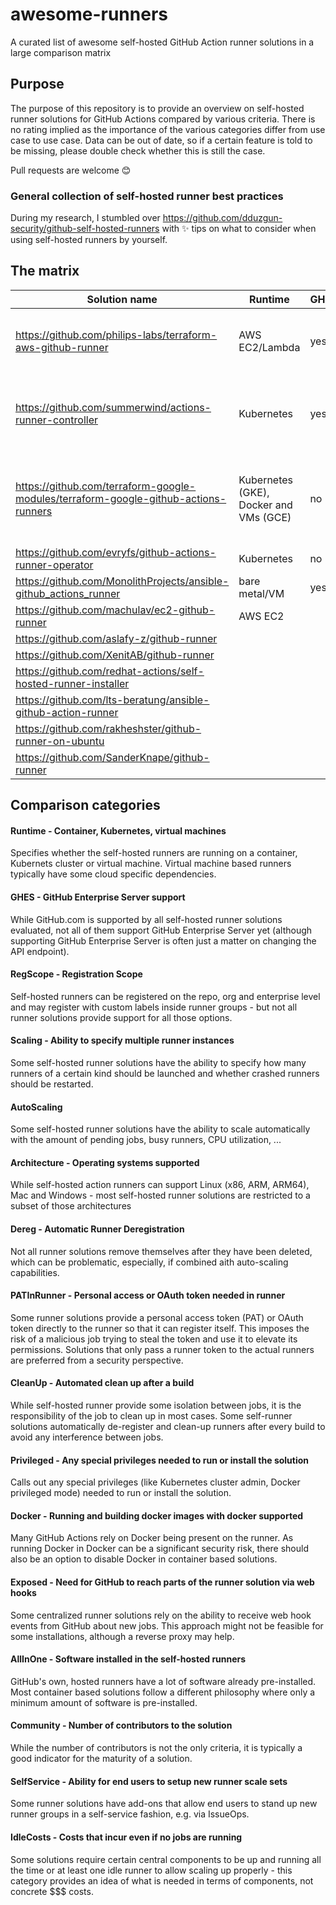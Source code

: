 # awesome-runners
A curated list of awesome self-hosted GitHub Action runner solutions in a large comparison matrix

## Purpose

The purpose of this repository is to provide an overview on self-hosted runner solutions for GitHub Actions compared by various criteria. There is no rating implied as the importance of the various categories differ from use case to use case.
Data can be out of date, so if a certain feature is told to be missing, please double check whether this is still the case.

Pull requests are welcome :blush:

### General collection of self-hosted runner best practices

During my research, I stumbled over https://github.com/dduzgun-security/github-self-hosted-runners with :sparkles: tips on what to consider when using self-hosted runners by yourself.

## The matrix

| Solution name                                                                       | Runtime                                 | GHES | RegScope                                | Scaling                                        | AutoScaling                                      | Architecture    | Dereg                  | PATInRunner | CleanUp | Privileged                      | Docker       | Exposed                       | AllInOne                         | Community       | SelfService                      | IdleCosts                                                                 |
|-------------------------------------------------------------------------------------|-----------------------------------------|------|-----------------------------------------|------------------------------------------------|--------------------------------------------------|-----------------|------------------------|-------------|---------|---------------------------------|--------------|-------------------------------|----------------------------------|-----------------|----------------------------------|---------------------------------------------------------------------------|
| https://github.com/philips-labs/terraform-aws-github-runner                         | AWS EC2/Lambda                          | yes  | Org,Repo,Labels,RunnerGroups            | yes (Terraform config and dynamic scaling)     | pending jobs                                     | x86, ARM, ARM64 | yes                    | no          | no      | no                              | yes          | yes (GitHub check_run events) | yes (at least intended this way) | 24 contributors | yes (IssueOps project available) | no (only Lambdas)                                                         |
| https://github.com/summerwind/actions-runner-controller                             | Kubernetes                              | yes  | Enterprise,Org,Repo,Labels,RunnerGroups | yes (Kubernetes manifests and dynamic scaling) | pending jobs/runners already busy                | x86, ARM, ARM64 | yes                    | no          | yes     | yes (install time and for DInD) | configurable | no                            | no                               | 38 contributors | yes (IssueOps project available) | actions-runner controller + at least one pod per org runner               |
| https://github.com/terraform-google-modules/terraform-google-github-actions-runners | Kubernetes (GKE), Docker and VMs (GCE)  | no   | Repo                                    | based on Terraform config/Kubernetes manifests | only on Kubernetes, based on pod CPU consumption | x86             | only worked Kubernetes | yes         | no      | no                              | configurable | no                            | no                               | 5 contributors  | no                               | at least one idle runner to allow HPA to kick in based on CPU consumption |
| https://github.com/evryfs/github-actions-runner-operator                            | Kubernetes                              | no   |                                         |                                                |                                                  |                 |                        |             |         |                                 |              |                               |                                  |                 |                                  |                                                                           |
| https://github.com/MonolithProjects/ansible-github_actions_runner                   | bare metal/VM                           | yes  |                                         |                                                |                                                  |                 |                        | no          |         |                                 |              |                               |                                  |                 |                                  |                                                                           |
| https://github.com/machulav/ec2-github-runner                                       | AWS EC2                                 |      |                                         |                                                |                                                  |                 |                        |             |         |                                 |              |                               |                                  |                 |                                  |                                                                           |
| https://github.com/aslafy-z/github-runner                                           |                                         |      |                                         |                                                |                                                  |                 |                        |             |         |                                 |              |                               |                                  |                 |                                  |                                                                           |
| https://github.com/XenitAB/github-runner                                            |                                         |      |                                         |                                                |                                                  |                 |                        |             |         |                                 |              |                               |                                  |                 |                                  |                                                                           |
| https://github.com/redhat-actions/self-hosted-runner-installer                      |                                         |      |                                         |                                                |                                                  |                 |                        |             |         |                                 |              |                               |                                  |                 |                                  |                                                                           |
| https://github.com/lts-beratung/ansible-github-action-runner                        |                                         |      |                                         |                                                |                                                  |                 |                        |             |         |                                 |              |                               |                                  |                 |                                  |                                                                           |
| https://github.com/rakheshster/github-runner-on-ubuntu                              |                                         |      |                                         |                                                |                                                  |                 |                        |             |         |                                 |              |                               |                                  |                 |                                  |                                                                           |
| https://github.com/SanderKnape/github-runner                                        |                                         |      |                                         |                                                |                                                  |                 |                        |             |         |                                 |              |                               |                                  |                 |                                  |                                                                           |

## Comparison categories

#### Runtime - Container, Kubernetes, virtual machines

Specifies whether the self-hosted runners are running on a container, Kubernets cluster or virtual machine. Virtual machine based runners typically have some cloud specific dependencies.

#### GHES - GitHub Enterprise Server support

While GitHub.com is supported by all self-hosted runner solutions evaluated, not all of them support GitHub Enterprise Server yet (although supporting GitHub Enterprise Server is often just a matter on changing the API endpoint).

#### RegScope - Registration Scope

Self-hosted runners can be registered on the repo, org and enterprise level and may register with custom labels inside runner groups - but not all runner solutions provide support for all those options.

#### Scaling - Ability to specify multiple runner instances

Some self-hosted runner solutions have the ability to specify how many runners of a certain kind should be launched and whether crashed runners should be restarted.

#### AutoScaling

Some self-hosted runner solutions have the ability to scale automatically with the amount of pending jobs, busy runners, CPU utilization, ...

#### Architecture - Operating systems supported

While self-hosted action runners can support Linux (x86, ARM, ARM64), Mac and Windows - most self-hosted runner solutions are restricted to a subset of those architectures

#### Dereg - Automatic Runner Deregistration

Not all runner solutions remove themselves after they have been deleted, which can be problematic, especially, if combined aith auto-scaling capabilities.

#### PATInRunner - Personal access or OAuth token needed in runner

Some runner solutions provide a personal access token (PAT) or OAuth token directly to the runner so that it can register itself. This imposes the risk of a malicious job trying to steal the token and use it to elevate its permissions. Solutions that only pass a runner token to the actual runners are preferred from a security perspective.

#### CleanUp - Automated clean up after a build

While self-hosted runner provide some isolation between jobs, it is the responsibility of the job to clean up in most cases. Some self-runner solutions automatically de-register and clean-up runners after every build to avoid any interference between jobs.


#### Privileged - Any special privileges needed to run or install the solution

Calls out any special privileges (like Kubernetes cluster admin, Docker privileged mode) needed to run or install the solution.

#### Docker - Running and building docker images with docker supported

Many GitHub Actions rely on Docker being present on the runner. As running Docker in Docker can be a significant security risk, there should also be an option to disable Docker in container based solutions.

#### Exposed - Need for GitHub to reach parts of the runner solution via web hooks

Some centralized runner solutions rely on the ability to receive web hook events from GitHub about new jobs. This approach might not be feasible for some installations, although a reverse proxy may help.

#### AllInOne - Software installed in the self-hosted runners

GitHub's own, hosted runners have a lot of software already pre-installed. Most container based solutions follow a different philosophy where only a minimum amount of software is pre-installed.

#### Community - Number of contributors to the solution

While the number of contributors is not the only criteria, it is typically a good indicator for the maturity of a solution.

#### SelfService - Ability for end users to setup new runner scale sets

Some runner solutions have add-ons that allow end users to stand up new runner groups in a self-service fashion, e.g. via IssueOps.

#### IdleCosts - Costs that incur even if no jobs are running

Some solutions require certain central components to be up and running all the time or at least one idle runner to allow scaling up properly - this category provides an idea of what is needed in terms of components, not concrete $$$ costs.
